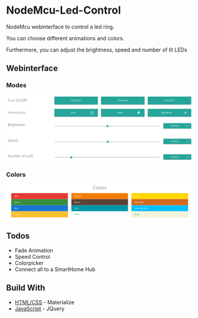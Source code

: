 # NodeMcu-Led-Control
NodeMcu webinterface to control a led ring.

You can choose different animations and colors.

Furthermore, you can adjust the brightness, speed and number of lit LEDs

## Webinterface

### Modes
![Modes](https://raw.githubusercontent.com/robineco/NodeMcu-Led-Control/master/images/modes.png)

### Colors
![Color Select](https://raw.githubusercontent.com/robineco/NodeMcu-Led-Control/master/images/colors.png)


## Todos
- Fade Animation
- Speed Control
- Colorpicker
- Connect all to a SmartHome Hub

## Build With

* [HTML/CSS](https://materializecss.com/) - Materialize
* [JavaScript](https://jquery.com/) - JQuery
